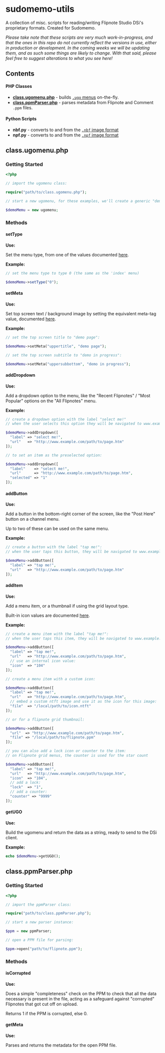 # sudomemo-utils
A collection of misc. scripts for reading/writing Flipnote Studio DSi's proprietary formats. Created for Sudomemo.

*Please take note that these scripts are very much work-in-progress, and that the ones in this repo do not currently reflect the versions in use, either in production or development. In the coming weeks we will be updating them, and as such some things are likely to change. With that said, please feel free to suggest alterations to what you see here!*

## Contents

#### PHP Classes

* **[class.ugomenu.php](#classugomenuphp)** - builds [`.ugo` menus](https://github.com/Flipnote-Collective/flipnote-studio-docs/wiki/.ugo-menu-format) on-the-fly.
* **[class.ppmParser.php](#classppmparserphp)** - parses metadata from Flipnote and Comment `.ppm` files.

#### Python Scripts

* **nbf.py** - converts to and from the [`.nbf` image format](https://github.com/Flipnote-Collective/flipnote-studio-docs/wiki/.nbf-image-format)
* **npf.py** - converts to and from the [`.npf` image format](https://github.com/Flipnote-Collective/flipnote-studio-docs/wiki/.npf-image-format)

## class.ugomenu.php

### Getting Started

```php
<?php

// import the ugomenu class:

require("path/to/class.ugomenu.php");

// start a new ugomenu, for these examples, we'll create a generic "demo" menu:

$demoMemu = new ugomenu;
```

### Methods

#### setType

**Use:**

Set the menu type, from one of the values documented [here](https://github.com/Flipnote-Collective/flipnote-studio-docs/wiki/.ugo-menu-format#type-0---menu-type-indicator).

**Example:**

```php
// set the menu type to type 0 (the same as the 'index' menu)

$demoMemu->setType("0");
```

#### setMeta

**Use:**

Set top screen text / background image by setting the equivalent meta-tag value, documented [here](https://github.com/Flipnote-Collective/flipnote-studio-docs/wiki/HTML#top-screen).

**Example:**

```php
// set the top screen title to "demo page":

$demoMemu->setMeta("uppertitle", "demo page");

// set the top screen subtitle to "demo in progress":

$demoMemu->setMeta("uppersubbottom", "demo in progress");
```

#### addDropdown

**Use:**

Add a dropdown option to the menu, like the "Recent Flipnotes" / "Most Popular" options on the "All Flipnotes" menu.

**Example:**

```php
// create a dropdown option with the label "select me!"
// when the user selects this option they will be navigated to www.example.com/path/to/page.htm

$demoMenu->addDropdown([
  "label" => "select me!",
  "url"   => "http://www.example.com/path/to/page.htm"
]);

// to set an item as the preselected option:

$demoMenu->addDropdown([
  "label"    => "select me!",
  "url"      => "http://www.example.com/path/to/page.htm",
  "selected" => "1"
]);
```

#### addButton

**Use:**

Add a button in the bottom-right corner of the screen, like the "Post Here" button on a channel menu.

Up to two of these can be used on the same menu.

**Example:**

```php
// create a button with the label "tap me!":
// when the user taps this button, they will be navigated to www.example.com/path/to/page.htm

$demoMenu->addButton([
  "label" => "tap me!",
  "url"   => "http://www.example.com/path/to/page.htm"
]);
```

#### addItem

**Use:**

Add a menu item, or a thumbnail if using the grid layout type.

Built-in icon values are documented [here](https://github.com/Flipnote-Collective/flipnote-studio-docs/wiki/.ugo-menu-format#icons).

**Example:**

```php
// create a menu item with the label "tap me!":
// when the user taps this item, they will be navigated to www.example.com/path/to/page.htm

$demoMenu->addButton([
  "label" => "tap me!",
  "url"   => "http://www.example.com/path/to/page.htm",
  // use an internal icon value:
  "icon"  => "104"
]);

// create a menu item with a custom icon:

$demoMenu->addButton([
  "label" => "tap me!",
  "url"   => "http://www.example.com/path/to/page.htm",
  // embed a custom ntft image and use it as the icon for this image:
  "file"  => "/local/path/to/icon.ntft"
]);

// or for a flipnote grid thumbnail:

$demoMenu->addButton([
  "url"  => "http://www.example.com/path/to/page.htm",
  "file" => "/local/path/to/flipnote.ppm"
]);

// you can also add a lock icon or counter to the item:
// on Flipnote grid menus, the counter is used for the star count

$demoMenu->addButton([
  "label" => "tap me!",
  "url"   => "http://www.example.com/path/to/page.htm",
  "icon"  => "104",
  // add a lock:
  "lock"  => "1",
  // add a counter:
  "counter" => "9999"
]);
```

#### getUGO

**Use:**

Build the ugomenu and return the data as a string, ready to send to the DSi client.

**Example:**

```php
echo $demoMenu->getUGO();
```

## class.ppmParser.php

### Getting Started

```php
<?php

// import the ppmParser class:

require("path/to/class.ppmParser.php");

// start a new parser instance:

$ppm = new ppmParser;

// open a PPM file for parsing:

$ppm->open("path/to/flipnote.ppm");
```

### Methods

#### isCorrupted

**Use:**

Does a simple "completeness" check on the PPM to check that all the data necessary is present in the file, acting as a safeguard against "corrupted" Flipnotes that got cut off on upload.

Returns 1 if the PPM is corrupted, else 0.

#### getMeta

**Use:**

Parses and returns the metadata for the open PPM file.
